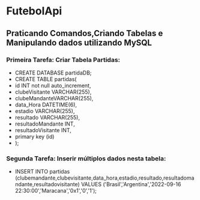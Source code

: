 # FutebolApi

## Praticando Comandos,Criando Tabelas e Manipulando dados utilizando MySQL

### Primeira Tarefa: Criar Tabela Partidas:

- CREATE DATABASE partidaDB;
- CREATE TABLE partidas(
- id INT not null auto_increment,
- clubeVisitante VARCHAR(255),
- clubeMandanteVARCHAR(255),
- data_Hora DATETIME(6),
- estadio VARCHAR(255),
- resultado VARCHAR(255),
- resultadoMandante INT,
- resultadoVisitante INT,
- primary key (id)
- );
  
### Segunda Tarefa: Inserir múltiplos dados nesta tabela:

- INSERT INTO partidas
(clubemandante,clubevisitante,data_hora,estadio,resultado,resultadomandante,resultadovisitante)
VALUES
('Brasil','Argentina','2022-09-16 22:30:00','Maracana','0x1','0','1');
